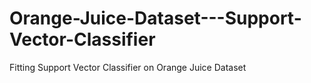 # Orange-Juice-Dataset---Support-Vector-Classifier
Fitting Support Vector Classifier on Orange Juice Dataset 
